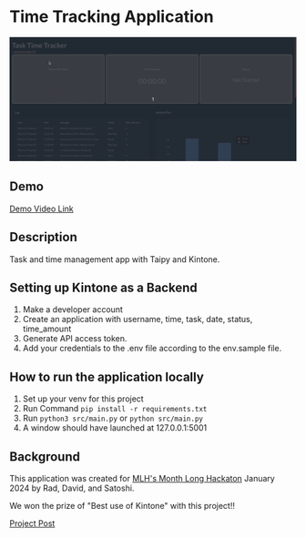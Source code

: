 # Time Tracking Application

![Application Demo](./time-tracking-demo.gif)

## Demo
[Demo Video Link](https://www.youtube.com/watch?v=WoisN8UZmvw)
## Description

Task and time management app with Taipy and Kintone.

## Setting up Kintone as a Backend

1. Make a developer account
2. Create an application with username, time, task, date, status, time_amount
3. Generate API access token.
4. Add your credentials to the .env file according to the env.sample file.

## How to run the application locally

1. Set up your venv for this project
2. Run Command `pip install -r requirements.txt
`
3. Run `python3 src/main.py` or `python src/main.py`
4. A window should have launched at 127.0.0.1:5001

## Background

This application was created for [MLH's Month Long Hackaton](https://mlh-s-month-long-hackathon.devpost.com/) January 2024 by Rad, David, and Satoshi.

We won the prize of "Best use of Kintone" with this project!!

[Project Post](https://devpost.com/software/time-tracking-application)

